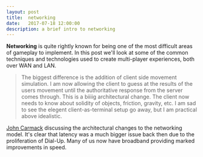 ```yaml
---
layout: post
title:  networking
date:   2017-07-18 12:00:00
description: a brief intro to networking
---
```

<b>Networking</b> is quite rightly known for being one of the most difficult areas of gameplay to implement. In this post we'll look at some of the common techniques and technologies used to create multi-player experiences, both over WAN and LAN.

>The biggest difference is the addition of client side movement simulation.
>I am now allowing the client to guess at the results of the users movement 
until the authoritative response from the server comes through.  This is a 
biiiig architectural change.  The client now needs to know about solidity 
of objects, friction, gravity, etc.  I am sad to see the elegent 
client-as-terminal setup go away, but I am practical above idealistic.

[John Carmack][carmack] discussing the architectural changes to the networking model. It's clear that latency was a much bigger issue back then due to the proliferation of Dial-Up. Many of us now have broadband providing marked improvements in speed. 

[carmack]: http://fabiensanglard.net/quakeSource/johnc-log.aug.htm
